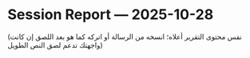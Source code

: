 # Session Report — 2025-10-28

(نفس محتوى التقرير أعلاه؛ انسخه من الرسالة أو اتركه كما هو بعد اللصق إن كانت واجهتك تدعم لصق النص الطويل)
